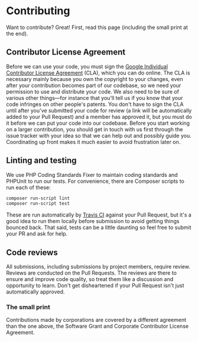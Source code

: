 # Contributing

Want to contribute? Great! First, read this page (including the small print at
the end).

## Contributor License Agreement

Before we can use your code, you must sign the [Google Individual Contributor
License
Agreement](https://developers.google.com/open-source/cla/individual?csw=1)
(CLA), which you can do online. The CLA is necessary mainly because you own the
copyright to your changes, even after your contribution becomes part of our
codebase, so we need your permission to use and distribute your code. We also
need to be sure of various other things—for instance that you'll tell us if you
know that your code infringes on other people's patents. You don't have to sign
the CLA until after you've submitted your code for review (a link will be
automatically added to your Pull Request) and a member has approved it, but you
must do it before we can put your code into our codebase. Before you start
working on a larger contribution, you should get in touch with us first through
the issue tracker with your idea so that we can help out and possibly guide you.
Coordinating up front makes it much easier to avoid frustration later on.

## Linting and testing

We use PHP Coding Standards Fixer to maintain coding standards and PHPUnit to
run our tests. For convenience, there are Composer scripts to run each of these:

```sh
composer run-script lint
composer run-script test
```

These are run automatically by [Travis
CI](https://travis-ci.org/google/recaptcha) against your Pull Request, but it's
a good idea to run them locally before submission to avoid getting things
bounced back. That said, tests can be a little daunting so feel free to submit
your PR and ask for help.

## Code reviews

All submissions, including submissions by project members, require review.
Reviews are conducted on the Pull Requests. The reviews are there to ensure and
improve code quality, so treat them like a discussion and opportunity to learn.
Don't get disheartened if your Pull Request isn't just automatically approved.

### The small print

Contributions made by corporations are covered by a different agreement than the
one above, the Software Grant and Corporate Contributor License Agreement.
